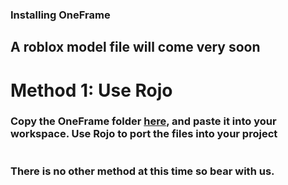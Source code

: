 ### Installing OneFrame

## A roblox model file will come very soon

#

# **Method 1: Use Rojo**

### Copy the OneFrame folder [here](src/Shared/), and paste it into your workspace. Use Rojo to port the files into your project

#

### There is no other method at this time so bear with us.
